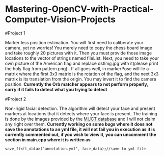 # Mastering-OpenCV-with-Practical-Computer-Vision-Projects

#Project 1

Marker less position estimation. You will first need to caliberate your camera, yet no worries! You merely need to copy
the chess board image and take roughly 20 pictures with it. Then you must provide those image locations to the vector of strings
named fileList. Next, you need to take your own picture of the American flag and replace dstImg.jpg with it(please print the holy flag from pattern.png)
. If all goes well, in markerPose will lie a matrix where the first 3x3 matrix is the rotation of the flag, 
and the next 3x3 matrix is its translation from the origin. You may invert it to find the camera position.
<b>Currently the Orb matcher appears to not perform properly, sorry if it fails to detect what you trying to detect</b>

#Project 2

Non-rigid facial detection. The algorithm will detect your face and present markers at locations that it detects where your face is present. The training is done by the images provided by the <a href = "https://github.com/StephenMilborrow/muct">MUCT database</a> and I will not claim any right over them.
<b>Currently working on some bugs where it does not save the annotations to an yml file, it will not fail you in execution as it is currently commented out, if you wish to view it, you can uncomment the section in main.cpp where it is written as</b>

```
save_ft<ft_data>("annotation.yml", face_data);//save to yml file
```
